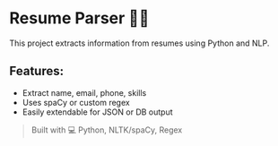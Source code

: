 # Resume Parser 🧠📄

This project extracts information from resumes using Python and NLP.

## Features:
- Extract name, email, phone, skills
- Uses spaCy or custom regex
- Easily extendable for JSON or DB output

> Built with 💻 Python, NLTK/spaCy, Regex

